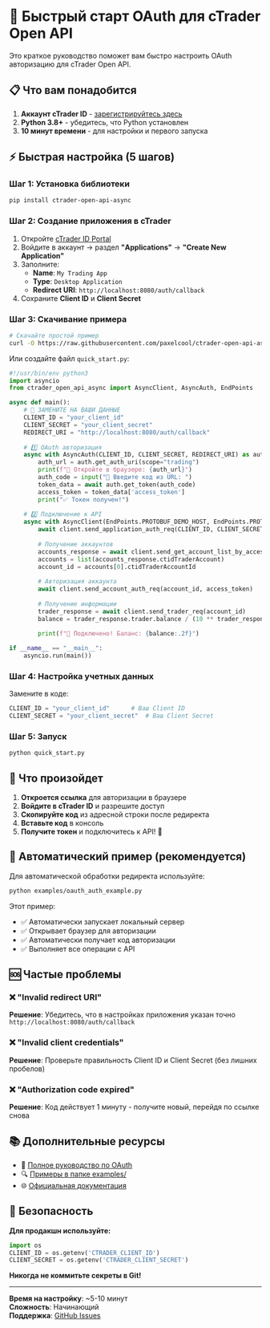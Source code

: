 # 🚀 Быстрый старт OAuth для cTrader Open API

Это краткое руководство поможет вам быстро настроить OAuth авторизацию для cTrader Open API.

## 📋 Что вам понадобится

1. **Аккаунт cTrader ID** - [зарегистрируйтесь здесь](https://id.ctrader.com/)
2. **Python 3.8+** - убедитесь, что Python установлен
3. **10 минут времени** - для настройки и первого запуска

## ⚡ Быстрая настройка (5 шагов)

### Шаг 1: Установка библиотеки

```bash
pip install ctrader-open-api-async
```

### Шаг 2: Создание приложения в cTrader

1. Откройте [cTrader ID Portal](https://id.ctrader.com/)
2. Войдите в аккаунт → раздел **"Applications"** → **"Create New Application"**
3. Заполните:
   - **Name**: `My Trading App`
   - **Type**: `Desktop Application`
   - **Redirect URI**: `http://localhost:8080/auth/callback`
4. Сохраните **Client ID** и **Client Secret**

### Шаг 3: Скачивание примера

```bash
# Скачайте простой пример
curl -O https://raw.githubusercontent.com/paxelcool/ctrader-open-api-async/main/examples/simple_oauth_example.py
```

Или создайте файл `quick_start.py`:

```python
#!/usr/bin/env python3
import asyncio
from ctrader_open_api_async import AsyncClient, AsyncAuth, EndPoints

async def main():
    # 📝 ЗАМЕНИТЕ НА ВАШИ ДАННЫЕ
    CLIENT_ID = "your_client_id"
    CLIENT_SECRET = "your_client_secret"
    REDIRECT_URI = "http://localhost:8080/auth/callback"
    
    # 1️⃣ OAuth авторизация
    async with AsyncAuth(CLIENT_ID, CLIENT_SECRET, REDIRECT_URI) as auth:
        auth_url = auth.get_auth_uri(scope="trading")
        print(f"🔗 Откройте в браузере: {auth_url}")
        auth_code = input("🔑 Введите код из URL: ")
        token_data = await auth.get_token(auth_code)
        access_token = token_data['access_token']
        print("✅ Токен получен!")
    
    # 2️⃣ Подключение к API
    async with AsyncClient(EndPoints.PROTOBUF_DEMO_HOST, EndPoints.PROTOBUF_PORT) as client:
        await client.send_application_auth_req(CLIENT_ID, CLIENT_SECRET)
        
        # Получение аккаунтов
        accounts_response = await client.send_get_account_list_by_access_token_req(access_token)
        accounts = list(accounts_response.ctidTraderAccount)
        account_id = accounts[0].ctidTraderAccountId
        
        # Авторизация аккаунта
        await client.send_account_auth_req(account_id, access_token)
        
        # Получение информации
        trader_response = await client.send_trader_req(account_id)
        balance = trader_response.trader.balance / (10 ** trader_response.trader.moneyDigits)
        
        print(f"🎉 Подключено! Баланс: {balance:.2f}")

if __name__ == "__main__":
    asyncio.run(main())
```

### Шаг 4: Настройка учетных данных

Замените в коде:
```python
CLIENT_ID = "your_client_id"      # Ваш Client ID
CLIENT_SECRET = "your_client_secret"  # Ваш Client Secret
```

### Шаг 5: Запуск

```bash
python quick_start.py
```

## 🎯 Что произойдет

1. **Откроется ссылка** для авторизации в браузере
2. **Войдите в cTrader ID** и разрешите доступ
3. **Скопируйте код** из адресной строки после редиректа
4. **Вставьте код** в консоль
5. **Получите токен** и подключитесь к API! 🎉

## 📱 Автоматический пример (рекомендуется)

Для автоматической обработки редиректа используйте:

```bash
python examples/oauth_auth_example.py
```

Этот пример:
- ✅ Автоматически запускает локальный сервер
- ✅ Открывает браузер для авторизации  
- ✅ Автоматически получает код авторизации
- ✅ Выполняет все операции с API

## 🆘 Частые проблемы

### ❌ "Invalid redirect URI"
**Решение**: Убедитесь, что в настройках приложения указан точно `http://localhost:8080/auth/callback`

### ❌ "Invalid client credentials"  
**Решение**: Проверьте правильность Client ID и Client Secret (без лишних пробелов)

### ❌ "Authorization code expired"
**Решение**: Код действует 1 минуту - получите новый, перейдя по ссылке снова

## 📚 Дополнительные ресурсы

- 📖 [Полное руководство по OAuth](OAuth_GUIDE.md)
- 🔍 [Примеры в папке examples/](examples/)
- 🌐 [Официальная документация](https://help.ctrader.com/open-api/account-authentication/)

## 🔐 Безопасность

**Для продакшн используйте:**
```python
import os
CLIENT_ID = os.getenv('CTRADER_CLIENT_ID')
CLIENT_SECRET = os.getenv('CTRADER_CLIENT_SECRET')
```

**Никогда не коммитьте секреты в Git!**

---

**Время на настройку**: ~5-10 минут  
**Сложность**: Начинающий  
**Поддержка**: [GitHub Issues](https://github.com/paxelcool/ctrader-open-api-async/issues) 